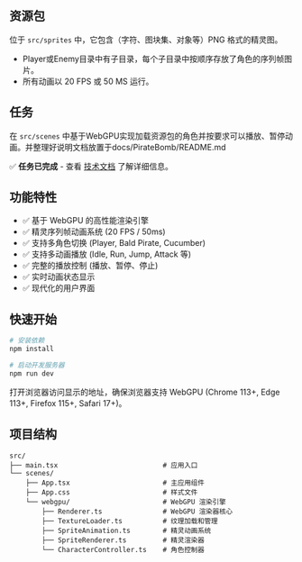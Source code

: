 ## 资源包

位于 `src/sprites` 中，它包含（字符、图块集、对象等）PNG 格式的精灵图。

- Player或Enemy目录中有子目录，每个子目录中按顺序存放了角色的序列帧图片。
- 所有动画以 20 FPS 或 50 MS 运行。


## 任务

在 `src/scenes` 中基于WebGPU实现加载资源包的角色并按要求可以播放、暂停动画。并整理好说明文档放置于docs/PirateBomb/README.md

✅ **任务已完成** - 查看 [技术文档](docs/PirateBomb/README.md) 了解详细信息。

## 功能特性

- ✅ 基于 WebGPU 的高性能渲染引擎
- ✅ 精灵序列帧动画系统 (20 FPS / 50ms)
- ✅ 支持多角色切换 (Player, Bald Pirate, Cucumber)
- ✅ 支持多动画播放 (Idle, Run, Jump, Attack 等)
- ✅ 完整的播放控制 (播放、暂停、停止)
- ✅ 实时动画状态显示
- ✅ 现代化的用户界面

## 快速开始

```bash
# 安装依赖
npm install

# 启动开发服务器
npm run dev
```

打开浏览器访问显示的地址，确保浏览器支持 WebGPU (Chrome 113+, Edge 113+, Firefox 115+, Safari 17+)。

## 项目结构

```
src/
├── main.tsx                          # 应用入口
└── scenes/
    ├── App.tsx                       # 主应用组件
    ├── App.css                       # 样式文件
    └── webgpu/                       # WebGPU 渲染引擎
        ├── Renderer.ts               # WebGPU 渲染器核心
        ├── TextureLoader.ts          # 纹理加载和管理
        ├── SpriteAnimation.ts        # 精灵动画系统
        ├── SpriteRenderer.ts         # 精灵渲染器
        └── CharacterController.ts    # 角色控制器
```

